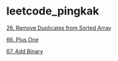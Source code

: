 # leetcode_pingkak

[26. Remove Duplicates from Sorted Array](https://github.com/WasabiPingKak/leetcode_pingkak/blob/main/Problems/26%20-%20Remove%20Duplicates%20from%20Sorted%20Array.md)

[66. Plus One](https://github.com/WasabiPingKak/leetcode_pingkak/blob/main/Problems/66%20-%20Plus%20One.md)

[67. Add Binary](https://github.com/WasabiPingKak/leetcode_pingkak/blob/main/Problems/67%20-%20Add%20Binary.md)

